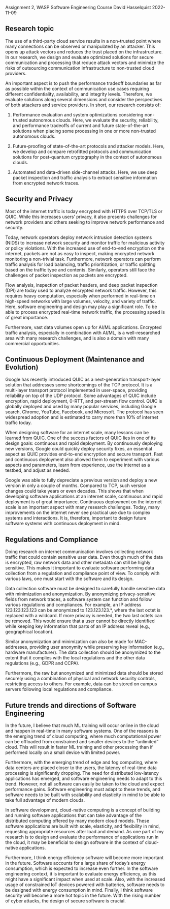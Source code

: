 Assignment 2, WASP Software Engineering Course
David Hasselquist
2022-11-09

## Research topic

The use of a third-party cloud service results in a non-trusted point where many connections can be observed or manipulated by an attacker. This opens up attack vectors and reduces the trust placed on the infrastructure. In our research, we design and evaluate optimized solutions for secure communication and processing that reduce attack vectors and minimize the risks of outsourcing communication infrastructure to non-trusted cloud providers.

An important aspect is to push the performance tradeoff boundaries as far as possible within the context of communication use cases requiring different confidentiality, availability, and integrity levels. Therefore, we evaluate solutions along several dimensions and consider the perspectives of both attackers and service providers. In short, our research consists of:

1. Performance evaluation and system optimizations considering non-trusted autonomous clouds. Here, we evaluate the security, reliability, and performance tradeoffs of current and future state-of-the-art solutions when placing some processing in one or more non-trusted autonomous clouds.

2. Future-proofing of state-of-the-art protocols and attacker models. Here, we develop and compare retrofitted protocols and communication solutions for post-quantum cryptography in the context of autonomous clouds.

3. Automated and data-driven side-channel attacks. Here, we use deep packet inspection and traffic analysis to extract sensitive information from encrypted network traces.

## Security and Privacy

Most of the internet traffic is today encrypted with HTTPS over TCP/TLS or QUIC. While this increases users’ privacy, it also presents challenges for network providers and others seeking to improve network performance and security.

Today, network operators deploy network intrusion detection systems (NIDS) to increase network security and monitor traffic for malicious activity or policy violations. With the increased use of end-to-end encryption on the internet, packets are not as easy to inspect, making encrypted network monitoring a non-trivial task. Furthermore, network operators can perform traffic analysis for load balancing, traffic prioritization, or traffic splitting based on the traffic type and contents. Similarly, operators still face the challenges of packet inspection as packets are encrypted.

Flow analysis, inspection of packet headers, and deep packet inspection (DPI) are today used to analyze encrypted network traffic. However, this requires heavy computation, especially when performed in real-time on high-speed networks with large volumes, velocity, and variety of traffic. Here, software engineering and design may play a significant role. To be able to process encrypted real-time network traffic, the processing speed is of great importance.

Furthermore, vast data volumes open up for AI/ML applications. Encrypted traffic analysis, especially in combination with AI/ML, is a well-researched area with many research challenges, and is also a domain with many commercial opportunities.

## Continuous Deployment (Maintenance and Evolution)
Google has recently introduced QUIC as a next-generation transport-layer solution that addresses some shortcomings of the TCP protocol. It is a multi-layer transport protocol implemented in user-space, providing reliability on top of the UDP protocol. Some advantages of QUIC include encryption, rapid deployment, 0-RTT, and per-stream flow control. QUIC is globally deployed and used by many popular services, including Google search, Chrome, YouTube, Facebook, and Microsoft. The protocol has seen widespread adoption and is estimated to carry more than 10% of internet traffic today.

When designing software for an internet scale, many lessons can be learned from QUIC. One of the success factors of QUIC lies in one of its design goals: continuous and rapid deployment. By continuously deploying new versions, Google could quickly deploy security fixes, an essential aspect as QUIC provides end-to-end encryption and secure transport. Fast and continuous deployment also allowed them to experiment with various aspects and parameters, learn from experience, use the internet as a testbed, and adjust as needed.

Google was able to fully depreciate a previous version and deploy a new version in only a couple of months. Compared to TCP, such version changes could take years or even decades. This shows that when developing software applications at an internet scale, continuous and rapid deployment is of great importance. Continuous deployment on the internet scale is an important aspect with many research challenges. Today, many improvements on the internet never see practical use due to complex systems and interactions. It is, therefore, important to design future software systems with continuous deployment in mind.

## Regulations and Compliance
Doing research on internet communication involves collecting network traffic that could contain sensitive user data. Even though much of the data is encrypted, raw network data and other metadata can still be highly sensitive. This makes it important to evaluate software performing data collection from a regulation and compliance point of view. To comply with various laws, one must start with the software and its design.

Data collection software must be designed to carefully handle sensitive data with minimization and anonymization. By anonymizing privacy-sensitive fields from network traces, a software system can function and follow various regulations and compliances. For example, an IP address 123.123.123.123 can be anonymized to 123.123.123.*, where the last octet is replaced with a wildcard. If more privacy is needed, the two last octets can be removed. This would ensure that a user cannot be directly identified while keeping key information that parts of an IP address reveal (e.g., geographical location).

Similar anonymization and minimization can also be made for MAC-addresses, providing user anonymity while preserving key information (e.g., hardware manufacturer). The data collection should be anonymized to the extent that it complies with the local regulations and the other data regulations (e.g., GDPR and CCPA).

Furthermore, the raw but anonymized and minimized data should be stored securely using a combination of physical and network security controls, restricting access to others. For example, data can be stored on campus servers following local regulations and compliance.

## Future trends and directions of Software Engineering
In the future, I believe that much ML training will occur online in the cloud and happen in real-time in many software systems. One of the reasons is the emerging trend of cloud computing, where much computational power can be offloaded from constrained and smaller devices to the “unlimited” cloud. This will result in faster ML training and other processing than if performed locally on a small device with limited power. 

Furthermore, with the emerging trend of edge and fog computing, where data centers are placed closer to the users, the latency of real-time data processing is significantly dropping. The need for distributed low-latency applications has emerged, and software engineering needs to adapt to this trend. However, not all software can easily be taken to the cloud and expect performance gains. Software engineering must adapt to these trends, and software needs to be built with scalability and elasticity in mind to be able to take full advantage of modern clouds.

In software development, cloud-native computing is a concept of building and running software applications that can take advantage of the distributed computing offered by many modern cloud models. These software applications are built with scale, elasticity, and flexibility in mind, requesting appropriate resources after load and demand. As one part of my research is to design and evaluate the performance of applications run in the cloud, it may be beneficial to design software in the context of cloud-native applications.

Furthermore, I think energy efficiency software will become more important in the future. Software accounts for a large share of today’s energy consumption, which is expected to increase even further. In the software engineering context, it is important to evaluate energy efficiency, as this might have a significant impact when used at scale. Also, with the increased usage of constrained IoT devices powered with batteries, software needs to be designed with energy consumption in mind. Finally, I think software security will become a more hot topic in the future. With the rising number of cyber attacks, the design of secure software is crucial.
